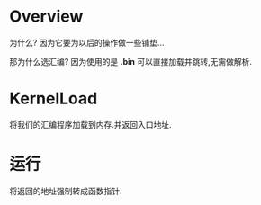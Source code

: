 # Overview

为什么?
因为它要为以后的操作做一些铺垫...

那为什么选汇编?
因为使用的是 **.bin** 可以直接加载并跳转,无需做解析.

# KernelLoad

将我们的汇编程序加载到内存.并返回入口地址.

# 运行

将返回的地址强制转成函数指针.

